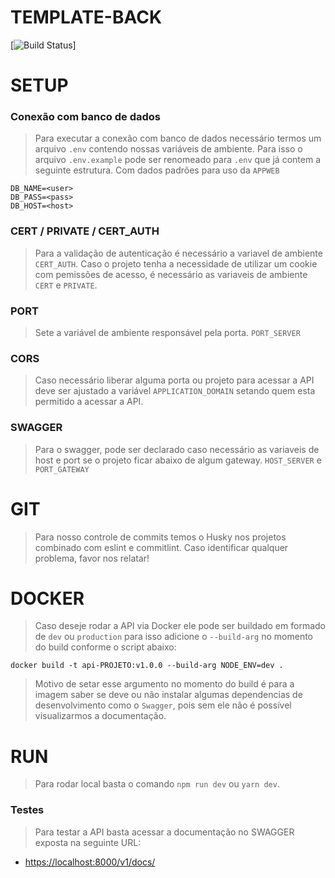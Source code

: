 # TEMPLATE-BACK

[![Build Status](https://travis-ci.org/joemccann/dillinger.svg?branch=master)]

# SETUP
### Conexão com banco de dados

> Para executar a conexão com banco de dados necessário termos um arquivo ```.env``` contendo nossas variáveis de ambiente. Para isso o arquivo ```.env.example``` pode ser renomeado para ```.env``` que já contem a seguinte estrutura. Com dados padrões para uso da ```APPWEB```

```
DB_NAME=<user>
DB_PASS=<pass>
DB_HOST=<host>
```
### CERT / PRIVATE / CERT_AUTH

> Para a validação de autenticação é necessário a variavel de ambiente ```CERT_AUTH```. Caso o projeto tenha a necessidade de utilizar um cookie com pemissões de acesso, é necessário as variaveis de ambiente ```CERT``` e ```PRIVATE```.
### PORT
> Sete a variável de ambiente responsável pela porta. ```PORT_SERVER```
### CORS
> Caso necessário liberar alguma porta ou projeto para acessar a API deve ser ajustado a variável ```APPLICATION_DOMAIN``` setando quem esta permitido a acessar a API.
### SWAGGER
> Para o swagger, pode ser declarado caso necessário as variaveis de host e port se o projeto ficar abaixo de algum gateway. ```HOST_SERVER``` e ```PORT_GATEWAY```
# GIT
> Para nosso controle de commits temos o Husky nos projetos combinado com eslint e commitlint.
> Caso identificar qualquer problema, favor nos relatar!
# DOCKER
> Caso deseje rodar a API via Docker ele pode ser buildado em formado de `dev` ou `production` para isso adicione o `--build-arg` no momento do build conforme o script abaixo:
```
docker build -t api-PROJETO:v1.0.0 --build-arg NODE_ENV=dev .
```
> Motivo de setar esse argumento no momento do build é para a imagem saber se deve ou não instalar algumas dependencias de desenvolvimento como o `Swagger`, pois sem ele não é possível visualizarmos a documentação.
# RUN
> Para rodar local basta o comando `npm run dev` ou `yarn dev`.
### Testes 

> Para testar a API basta acessar a documentação no SWAGGER exposta na seguinte URL:

* <https://localhost:8000/v1/docs/>
